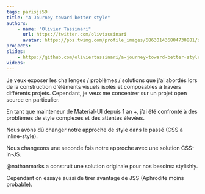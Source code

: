```yaml
---
tags: parisjs59
title: "A Journey toward better style"
authors:
    - name: "Olivier Tassinari"
      url: https://twitter.com/olivtassinari
      avatar: https://pbs.twimg.com/profile_images/686301436804730881/zCRlzllB.jpg
projects:
slides:
    - https://github.com/oliviertassinari/a-journey-toward-better-style
videos:
---
```

Je veux exposer les challenges / problèmes / solutions que j'ai abordés lors de la construction d'éléments visuels isolés et composables à travers différents projets. Cependant, je veux me concentrer sur un projet open source en particulier.

En tant que mainteneur de Material-UI depuis 1 an +, j’ai été confronté à des problèmes de style complexes et des attentes élevées.

Nous avons dû changer notre approche de style dans le passé (CSS à inline-style).

Nous changeons une seconde fois notre approche avec une solution CSS-in-JS.

@nathanmarks a construit une solution originale pour nos besoins: stylishly.

Cependant on essaye aussi de tirer avantage de JSS (Aphrodite moins probable).